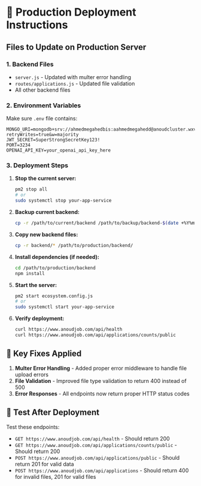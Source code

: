 # 🚀 Production Deployment Instructions

## Files to Update on Production Server

### 1. Backend Files
- `server.js` - Updated with multer error handling
- `routes/applications.js` - Updated file validation
- All other backend files

### 2. Environment Variables
Make sure `.env` file contains:
```
MONGO_URI=mongodb+srv://ahmedmegahedbis:aahmedmegahedd@anoudcluster.wxvvnwe.mongodb.net/?retryWrites=true&w=majority
JWT_SECRET=SuperStrongSecretKey123!
PORT=3234
OPENAI_API_KEY=your_openai_api_key_here
```

### 3. Deployment Steps

1. **Stop the current server:**
   ```bash
   pm2 stop all
   # or
   sudo systemctl stop your-app-service
   ```

2. **Backup current backend:**
   ```bash
   cp -r /path/to/current/backend /path/to/backup/backend-$(date +%Y%m%d-%H%M%S)
   ```

3. **Copy new backend files:**
   ```bash
   cp -r backend/* /path/to/production/backend/
   ```

4. **Install dependencies (if needed):**
   ```bash
   cd /path/to/production/backend
   npm install
   ```

5. **Start the server:**
   ```bash
   pm2 start ecosystem.config.js
   # or
   sudo systemctl start your-app-service
   ```

6. **Verify deployment:**
   ```bash
   curl https://www.anoudjob.com/api/health
   curl https://www.anoudjob.com/api/applications/counts/public
   ```

## 🔧 Key Fixes Applied

1. **Multer Error Handling** - Added proper error middleware to handle file upload errors
2. **File Validation** - Improved file type validation to return 400 instead of 500
3. **Error Responses** - All endpoints now return proper HTTP status codes

## 🧪 Test After Deployment

Test these endpoints:
- `GET https://www.anoudjob.com/api/health` - Should return 200
- `GET https://www.anoudjob.com/api/applications/counts/public` - Should return 200
- `POST https://www.anoudjob.com/api/applications/public` - Should return 201 for valid data
- `POST https://www.anoudjob.com/api/applications` - Should return 400 for invalid files, 201 for valid files

